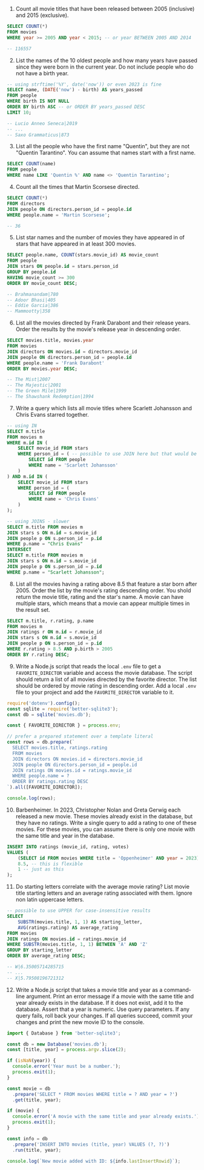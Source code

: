 1. Count all movie titles that have been released between 2005 (inclusive) and 2015 (exclusive).

```sql
SELECT COUNT(*)
FROM movies
WHERE year >= 2005 AND year < 2015; -- or year BETWEEN 2005 AND 2014

-- 116557
```

2. List the names of the 10 oldest people and how many years have passed since they were born in the current year. Do not include people who do not have a birth year.

```sql
-- using strftime('%Y', date('now')) or even 2023 is fine
SELECT name, (DATE('now') - birth) AS years_passed
FROM people
WHERE birth IS NOT NULL
ORDER BY birth ASC -- or ORDER BY years_passed DESC
LIMIT 10;

-- Lucio Anneo Seneca|2019
-- ...
-- Saxo Grammaticus|873
```

3. List all the people who have the first name "Quentin", but they are not "Quentin Tarantino". You can assume that names start with a first name.

```sql
SELECT COUNT(name)
FROM people
WHERE name LIKE 'Quentin %' AND name <> 'Quentin Tarantino';
```

4. Count all the times that Martin Scorsese directed.

```sql
SELECT COUNT(*)
FROM directors
JOIN people ON directors.person_id = people.id
WHERE people.name = 'Martin Scorsese';

-- 36
```

5. List star names and the number of movies they have appeared in of stars that have appeared in at least 300 movies.

```sql
SELECT people.name, COUNT(stars.movie_id) AS movie_count
FROM people
JOIN stars ON people.id = stars.person_id
GROUP BY people.id
HAVING movie_count >= 300
ORDER BY movie_count DESC;

-- Brahmanandam|780
-- Adoor Bhasi|405
-- Eddie Garcia|386
-- Mammootty|358
```

6. List all the movies directed by Frank Darabont and their release years. Order the results by the movie's release year in descending order.

```sql
SELECT movies.title, movies.year
FROM movies
JOIN directors ON movies.id = directors.movie_id
JOIN people ON directors.person_id = people.id
WHERE people.name = 'Frank Darabont'
ORDER BY movies.year DESC;

-- The Mist|2007
-- The Majestic|2001
-- The Green Mile|1999
-- The Shawshank Redemption|1994
```

7. Write a query which lists all movie titles where Scarlett Johansson and Chris Evans starred together.

```sql
-- using IN
SELECT m.title
FROM movies m
WHERE m.id IN (
    SELECT movie_id FROM stars
    WHERE person_id = ( -- possible to use JOIN here but that would be slower
        SELECT id FROM people
        WHERE name = 'Scarlett Johansson'
    )
) AND m.id IN (
    SELECT movie_id FROM stars
    WHERE person_id = (
        SELECT id FROM people
        WHERE name = 'Chris Evans'
    )
);
```

```sql
-- using JOINS - slower
SELECT m.title FROM movies m
JOIN stars s ON m.id = s.movie_id
JOIN people p ON s.person_id = p.id
WHERE p.name = "Chris Evans"
INTERSECT
SELECT m.title FROM movies m
JOIN stars s ON m.id = s.movie_id
JOIN people p ON s.person_id = p.id
WHERE p.name = "Scarlett Johansson";
```

8. List all the movies having a rating above 8.5 that feature a star born after 2005. Order the list by the movie's rating descending order. You shold return the movie title, rating and the star's name. A movie can have multiple stars, which means that a movie can appear multiple times in the result set.

```sql
SELECT m.title, r.rating, p.name
FROM movies m
JOIN ratings r ON m.id = r.movie_id
JOIN stars s ON m.id = s.movie_id
JOIN people p ON s.person_id = p.id
WHERE r.rating > 8.5 AND p.birth > 2005
ORDER BY r.rating DESC;
```

9. Write a Node.js script that reads the local `.env` file to get a `FAVORITE_DIRECTOR` variable and access the movie database. The script should return a list of all movies directed by the favorite director. The list should be ordered by movie rating in descending order. Add a local `.env` file to your project and add the `FAVORITE_DIRECTOR` variable to it.

```js
require('dotenv').config();
const sqlite = require('better-sqlite3');
const db = sqlite('movies.db');

const { FAVORITE_DIRECTOR } = process.env;

// prefer a prepared statement over a template literal
const rows = db.prepare(`
  SELECT movies.title, ratings.rating
  FROM movies
  JOIN directors ON movies.id = directors.movie_id
  JOIN people ON directors.person_id = people.id
  JOIN ratings ON movies.id = ratings.movie_id
  WHERE people.name = ?
  ORDER BY ratings.rating DESC
`).all([FAVORITE_DIRECTOR]);

console.log(rows);
```

10. Barbenheimer. In 2023, Christopher Nolan and Greta Gerwig each released a new movie. These movies already exist in the database, but they have no ratings. Write a single query to add a rating to one of these movies. For these movies, you can assume there is only one movie with the same title and year in the database.

```sql
INSERT INTO ratings (movie_id, rating, votes)
VALUES (
    (SELECT id FROM movies WHERE title = 'Oppenheimer' AND year = 2023),
    8.5, -- this is flexible
    1 -- just as this
);
```

11. Do starting letters correlate with the average movie rating? List movie title starting letters and an average rating associated with them. Ignore non latin uppercase letters.

```sql
-- possible to use UPPER for case-insensitive results
SELECT
    SUBSTR(movies.title, 1, 1) AS starting_letter,
    AVG(ratings.rating) AS average_rating
FROM movies
JOIN ratings ON movies.id = ratings.movie_id
WHERE SUBSTR(movies.title, 1, 1) BETWEEN 'A' AND 'Z'
GROUP BY starting_letter
ORDER BY average_rating DESC;

-- W|6.35005714285715
-- ...
-- X|5.79508196721312
```

12. Write a Node.js script that takes a movie title and year as a command-line argument. Print an error message if a movie with the same title and year already exists in the database. If it does not exist, add it to the database. Assert that a year is numeric. Use query parameters. If any query fails, roll back your changes. If all queries succeed, commit your changes and print the new movie ID to the console.

```js
import { Database } from 'better-sqlite3';

const db = new Database('movies.db');
const [title, year] = process.argv.slice(2);

if (isNaN(year)) {
  console.error('Year must be a number.');
  process.exit(1);
}

const movie = db
  .prepare('SELECT * FROM movies WHERE title = ? AND year = ?')
  .get(title, year);

if (movie) {
  console.error('A movie with the same title and year already exists.');
  process.exit(1);
}

const info = db
  .prepare('INSERT INTO movies (title, year) VALUES (?, ?)')
  .run(title, year);

console.log(`New movie added with ID: ${info.lastInsertRowid}`);
```
